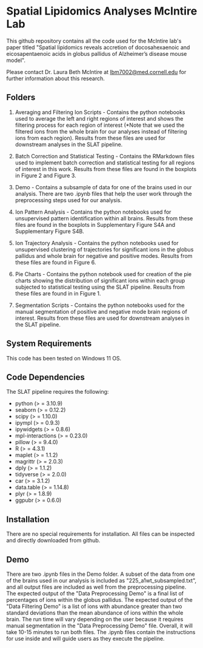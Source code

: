# Spatial Lipidomics Analyses McIntire Lab

This github repository contains all the code used for the McIntire lab's paper titled "Spatial lipidomics reveals accretion of docosahexaenoic and eicosapentaenoic acids in globus pallidus of Alzheimer’s disease mouse model".

Please contact Dr. Laura Beth McIntire at lbm7002@med.cornell.edu for further information about this research.

## Folders

1. Averaging and Filtering Ion Scripts - Contains the python notebooks used to average the left and right regions of interest and shows the filtering process for each region of interest (*Note that we used the filtered ions from the whole brain for our analyses instead of filtering ions from each region). Results from these files are used for downstream analyses in the SLAT pipeline.

2. Batch Correction and Statistical Testing - Contains the RMarkdown files used to implement batch correction and statistical testing for all regions of interest in this work. Results from these files are found in the boxplots in Figure 2 and Figure 3.

3. Demo - Contains a subsample of data for one of the brains used in our analysis. There are two .ipynb files that help the user work through the preprocessing steps used for our analysis. 

4. Ion Pattern Analysis - Contains the python notebooks used for unsupervised pattern identification within all brains. Results from these files are found in the boxplots in Supplementary Figure S4A and Supplementary Figure S4B.

5. Ion Trajectory Analysis - Contains the python notebooks used for unsupervised clustering of trajectories for significant ions in the globus pallidus and whole brain for negative and positive modes. Results from these files are found in Figure 6.

6. Pie Charts - Contains the python notebook used for creation of the pie charts showing the distribution of significant ions within each group subjected to statistical testing using the SLAT pipeline. Results from these files are found in in Figure 1.

7. Segmentation Scripts - Contains the python notebooks used for the manual segmentation of positive and negative mode brain regions of interest. Results from these files are used for downstream analyses in the SLAT pipeline.


## System Requirements
This code has been tested on Windows 11 OS.

## Code Dependencies
The SLAT pipeline requires the following:
* python (> = 3.10.9)
* seaborn (> = 0.12.2)
* scipy (> = 1.10.0)
* ipympl (> = 0.9.3)
* ipywidgets (> = 0.8.6)
* mpl-interactions (> = 0.23.0)
* pillow (> = 9.4.0)
* R (> = 4.3.1)
* maplet (> = 1.1.2)
* magrittr (> = 2.0.3)
* dply (> = 1.1.2)
* tidyverse (> = 2.0.0)
* car (> = 3.1.2)
* data.table (> = 1.14.8)
* plyr (> = 1.8.9)
* ggpubr (> = 0.6.0)

## Installation
There are no special requirements for installation. All files can be inspected and directly downloaded from github. 

## Demo 
There are two .ipynb files in the Demo folder. A subset of the data from one of the brains used in our analysis is included as "225_a1wt_subsampled.txt", and all output files are included as well from the preprocessing pipeline. The expected output of the "Data Preprocessing Demo" is a final list of percentages of ions within the globus pallidus. The expected output of the "Data Filtering Demo" is a list of ions with abundance greater than two standard deviations than the mean abundance of ions within the whole brain. The run time will vary depending on the user because it requires manual segmentation in the "Data Preprocessing Demo" file. Overall, it will take 10-15 minutes to run both files. The .ipynb files contain the instructions for use inside and will guide users as they execute the pipeline.
